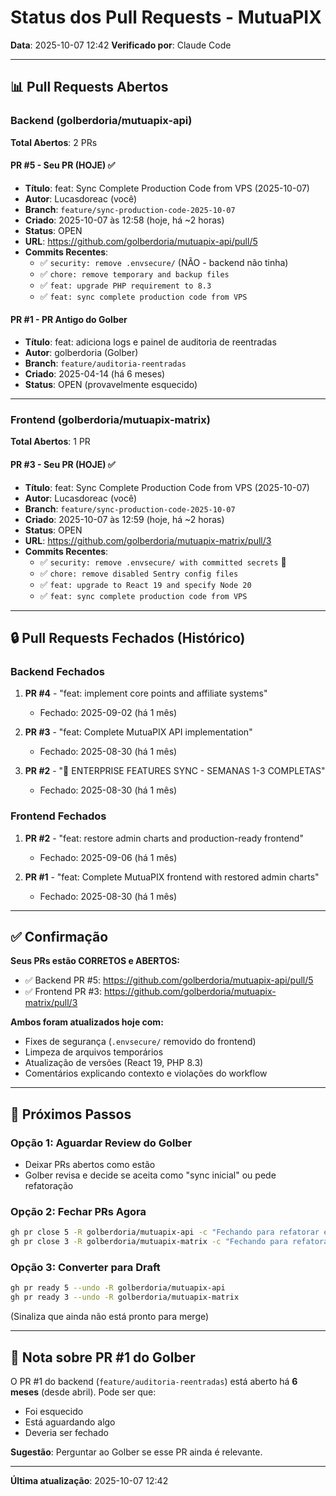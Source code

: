 # Status dos Pull Requests - MutuaPIX

**Data**: 2025-10-07 12:42
**Verificado por**: Claude Code

---

## 📊 Pull Requests Abertos

### Backend (golberdoria/mutuapix-api)

**Total Abertos**: 2 PRs

#### PR #5 - Seu PR (HOJE) ✅
- **Título**: feat: Sync Complete Production Code from VPS (2025-10-07)
- **Autor**: Lucasdoreac (você)
- **Branch**: `feature/sync-production-code-2025-10-07`
- **Criado**: 2025-10-07 às 12:58 (hoje, há ~2 horas)
- **Status**: OPEN
- **URL**: https://github.com/golberdoria/mutuapix-api/pull/5
- **Commits Recentes**:
  - ✅ `security: remove .envsecure/` (NÃO - backend não tinha)
  - ✅ `chore: remove temporary and backup files`
  - ✅ `feat: upgrade PHP requirement to 8.3`
  - ✅ `feat: sync complete production code from VPS`

#### PR #1 - PR Antigo do Golber
- **Título**: feat: adiciona logs e painel de auditoria de reentradas
- **Autor**: golberdoria (Golber)
- **Branch**: `feature/auditoria-reentradas`
- **Criado**: 2025-04-14 (há 6 meses)
- **Status**: OPEN (provavelmente esquecido)

---

### Frontend (golberdoria/mutuapix-matrix)

**Total Abertos**: 1 PR

#### PR #3 - Seu PR (HOJE) ✅
- **Título**: feat: Sync Complete Production Code from VPS (2025-10-07)
- **Autor**: Lucasdoreac (você)
- **Branch**: `feature/sync-production-code-2025-10-07`
- **Criado**: 2025-10-07 às 12:59 (hoje, há ~2 horas)
- **Status**: OPEN
- **URL**: https://github.com/golberdoria/mutuapix-matrix/pull/3
- **Commits Recentes**:
  - ✅ `security: remove .envsecure/ with committed secrets` 🚨
  - ✅ `chore: remove disabled Sentry config files`
  - ✅ `feat: upgrade to React 19 and specify Node 20`
  - ✅ `feat: sync complete production code from VPS`

---

## 🔒 Pull Requests Fechados (Histórico)

### Backend Fechados

1. **PR #4** - "feat: implement core points and affiliate systems"
   - Fechado: 2025-09-02 (há 1 mês)

2. **PR #3** - "feat: Complete MutuaPIX API implementation"
   - Fechado: 2025-08-30 (há 1 mês)

3. **PR #2** - "🚀 ENTERPRISE FEATURES SYNC - SEMANAS 1-3 COMPLETAS"
   - Fechado: 2025-08-30 (há 1 mês)

### Frontend Fechados

1. **PR #2** - "feat: restore admin charts and production-ready frontend"
   - Fechado: 2025-09-06 (há 1 mês)

2. **PR #1** - "feat: Complete MutuaPIX frontend with restored admin charts"
   - Fechado: 2025-08-30 (há 1 mês)

---

## ✅ Confirmação

**Seus PRs estão CORRETOS e ABERTOS:**

- ✅ Backend PR #5: https://github.com/golberdoria/mutuapix-api/pull/5
- ✅ Frontend PR #3: https://github.com/golberdoria/mutuapix-matrix/pull/3

**Ambos foram atualizados hoje com:**
- Fixes de segurança (`.envsecure/` removido do frontend)
- Limpeza de arquivos temporários
- Atualização de versões (React 19, PHP 8.3)
- Comentários explicando contexto e violações do workflow

---

## 🎯 Próximos Passos

### Opção 1: Aguardar Review do Golber
- Deixar PRs abertos como estão
- Golber revisa e decide se aceita como "sync inicial" ou pede refatoração

### Opção 2: Fechar PRs Agora
```bash
gh pr close 5 -R golberdoria/mutuapix-api -c "Fechando para refatorar em PRs menores"
gh pr close 3 -R golberdoria/mutuapix-matrix -c "Fechando para refatorar em PRs menores"
```

### Opção 3: Converter para Draft
```bash
gh pr ready 5 --undo -R golberdoria/mutuapix-api
gh pr ready 3 --undo -R golberdoria/mutuapix-matrix
```
(Sinaliza que ainda não está pronto para merge)

---

## 📌 Nota sobre PR #1 do Golber

O PR #1 do backend (`feature/auditoria-reentradas`) está aberto há **6 meses** (desde abril). Pode ser que:
- Foi esquecido
- Está aguardando algo
- Deveria ser fechado

**Sugestão**: Perguntar ao Golber se esse PR ainda é relevante.

---

**Última atualização**: 2025-10-07 12:42
